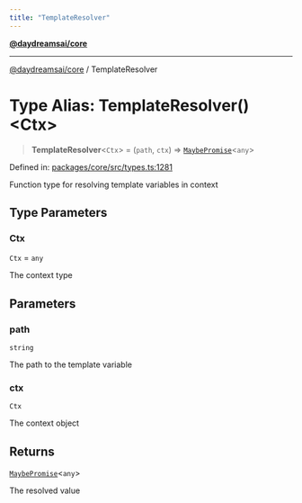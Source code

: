 ```yaml
---
title: "TemplateResolver"
---
```


[**@daydreamsai/core**](./api-reference.md)

***

[@daydreamsai/core](./api-reference.md) / TemplateResolver

# Type Alias: TemplateResolver()\<Ctx\>

> **TemplateResolver**\<`Ctx`\> = (`path`, `ctx`) => [`MaybePromise`](./MaybePromise.md)\<`any`\>

Defined in: [packages/core/src/types.ts:1281](https://github.com/dojoengine/daydreams/blob/95678f46ea3908883ec80d853a28c9f23ca4f5c2/packages/core/src/types.ts#L1281)

Function type for resolving template variables in context

## Type Parameters

### Ctx

`Ctx` = `any`

The context type

## Parameters

### path

`string`

The path to the template variable

### ctx

`Ctx`

The context object

## Returns

[`MaybePromise`](./MaybePromise.md)\<`any`\>

The resolved value
